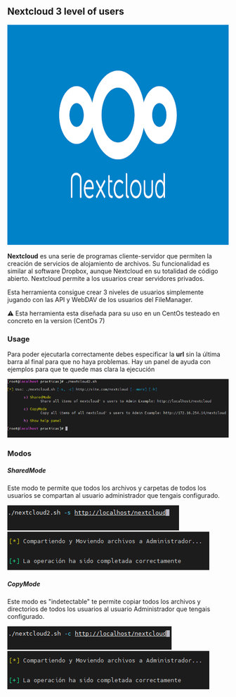 ## Nextcloud 3 level of users

<img src="images/nextcloud.png" width="1000px" height="500px">

**Nextcloud** es una serie de programas cliente-servidor que permiten la creación de servicios de alojamiento de archivos. Su funcionalidad es similar al software Dropbox, aunque Nextcloud en su totalidad de código abierto. Nextcloud permite a los usuarios crear servidores privados.

Esta herramienta consigue crear 3 niveles de usuarios simplemente jugando con las API y WebDAV de los usuarios del FileManager.

:warning: Esta herramienta esta diseñada para su uso en un CentOs testeado en concreto en la version (CentOs 7)

### Usage
Para poder ejecutarla correctamente debes especificar la **url** sin la última barra al final para que no haya problemas. Hay un panel de ayuda con ejemplos para que te quede mas clara la ejecución

<img src="images/menu.png">

### Modos

##### SharedMode

Este modo te permite que todos los archivos y carpetas de todos los usuarios se compartan al usuario administrador que tengais configurado.

<img src="images/sharedmode.png">

<img src="images/final_shared.png">

##### CopyMode

Este modo es "indetectable" te permite copiar todos los archivos y directorios de todos los usuarios al usuario Administrador que tengais configurado.

<img src="images/copymode.png">

<img src="images/final_shared.png">
